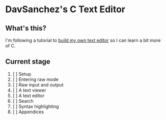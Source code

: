 # DavSanchez's C Text Editor

## What's this?
I'm following a tutorial to [build my own text editor](https://viewsourcecode.org/snaptoken/kilo/ "Build Your Own Text Editor") so I can learn a bit more of C.

## Current stage
1. [ ] Setup
2. [ ] Entering raw mode
3. [ ] Raw input and output
4. [ ] A text viewer
5. [ ] A text editor
6. [ ] Search
7. [ ] Syntax highlighting
8. [ ] Appendices